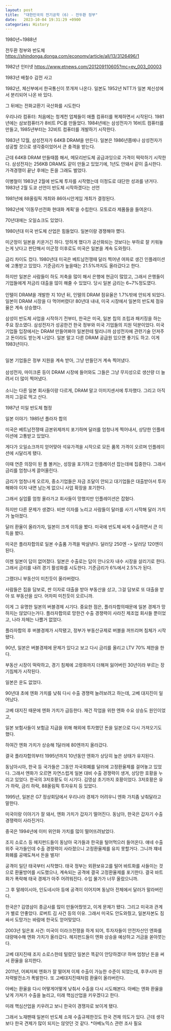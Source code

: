 ```yaml
---
layout: post
title:  "대한민국의 전기공학 (6) - 전두환 정부"
date:   2023-10-04 19:31:29 +0900
categories: History
---
```


1980년~1988년

전두환 정부와 반도체
https://shindonga.donga.com/economy/article/all/13/3126496/1

1982년 인터넷
https://www.etnews.com/201209110605?mc=ev_003_00003

1983년 배철수 감전 사고

1982년, 체신부에서 한국통신이 쪼개져 나온다.
일본도 1952년 NTT가 일본 체신성에서 분리되어 나온 바 있다.

그 뒤에는 전화교환기 국산화를 시도한다

우리나라 컴퓨터:
처음에는 청계천 업체들이 애플 컴퓨터를 복제하면서 시작된다.
1981년에는 삼보컴퓨터가 8비트 PC를 만들었다.
1984년에는 삼성전자가 16비트 컴퓨터를 만들고,
1985년부터는 32비트 컴퓨터를 개발하기 시작한다.

1983년 12월, 삼성전자가 64KB DRAM을 만든다.
일본은 1986년쯤에나 삼성전자가 성공할 것으로 생각중이었어서 큰 충격을 받는다.

근데 64KB DRAM 만들때쯤 해서, 메모리반도체 공급과잉으로 가격이 떡락하기 시작한다.
삼성전자는 256KB DRAM도 같이 만들고 있었기에, 1년도 안돼서 같이 출시한다.
가격경쟁이 끝난 후에는 돈을 그래도 벌었다.

이병철이 1983년 2월에 반도체 투자를 시작했는데 이정도로 대단한 성과를 낸거다.
1983년 2월 도쿄 선언이 반도체 시작하겠다는 선언

1981년에 88올림픽 개최와 86아시안게임 개최가 결정된다.

1982년에 '이동무선전화 현대화 계획'을 수립한다. 모토로라 제품들을 들여온다.







70년대에는 오일쇼크도 있었다.

1980년대 미국 반도체 산업은 힘들었다. 일본이랑 경쟁해야 헀다.

미군정이 일본을 키운거긴 하다. 망하게 했다가 공산화되는 것보다는 부하로 잘 키워놓는게 낫다고 판단해서 미군정 이후로도 미국은 일본을 계속 도와줬다.<br>

금리 차이도 컸다. 1980년대 미국은 베트남전쟁때 달러 찍어낸 여파로 생긴 인플레이션에 고통받고 있었다. 기준금리가 높을때는 21.5%까지도 올라갔다고 한다.<br>

하지만 일본은 사람들이 하도 저축을 많이 해서 은행에 현금이 많았고, 그래서 은행들이 기업들에게 저금리 대출을 많이 해줄 수 있었다. 당시 일본 금리는 6~7%정도였다.<br>
<br>
인텔이 DRAM을 개발한 지 10년 뒤, 인텔의 DRAM 점유율은 1.7%밖에 안되게 되었다. 일본이 DRAM 시장을 다 먹어버렸다! 80년대 내내, 미국 시장에서 일본의 반도체 점유율은 계속 상승했다.<br>

삼성이 반도체 사업을 시작하기 전부터, 한국은 미국, 일본 칩의 조립과 패키징을 하는 주요 장소였다. 삼성전자가 성공한건 한국 정부와 미국 기업들의 지원 덕분이었다. 미국 기업들 입장에서는 DRAM 만들어봐야 일본한테 털리니까 삼성전자에 관련기술 던져주고 돈이라도 받는게 나았다. 일본 말고 다른 DRAM 공급원 있으면 좋기도 하고. 이게 1983년이다.<br>

<br>
일본 기업들은 정부 지원을 계속 받아, 그냥 만들던거 계속 찍어냈다.<br>
<br>
삼성전자, 마이크론 등이 DRAM 시장에 들어와도 그들은 그냥 무지성으로 생산량 더 늘려서 더 많이 찍어냈다.<br>
<br>
소니는 다른 일본 회사들이랑 다르게, DRAM 말고 이미지센서에 투자했다. 그리고 아직까지 그걸로 먹고 산다.<br>

1987년 미일 반도체 협정

일본 이야기:
1985년 플라자 합의

미국은 베트남전쟁때 금본위제까지 포기하며 달러를 엄청나게 찍어내서, 상당한 인플레이션에 고통받고 있었다.

게다가 오일쇼크까지 얻어맞아 석유가격을 시작으로 모든 품목 가격이 오르며 인플레이션에 시달리게 됐다.

이때 연준 의장이 된 폴 볼커는, 성장을 포기하고 인플레이션 잡는데에 집중한다. 그래서 금리를 엄청나게 끌어올린다.

금리가 엄청나게 오르자, 중소기업들은 자금 조달이 안되고 대기업들은 대출받아서 투자해봐야 이자 내면 남는게 없으니 사업 확장을 포기한다.

그래서 실업률 엄청 올라가고 회사들이 망했지만 인플레이션은 잡혔다.

하지만 다른 문제가 생겼다. 비싼 이자를 노리고 사람들이 달러를 사기 시작해 달러 가치가 높아졌다.

달러 환율이 올라가자, 일본이 크게 이득을 봤다.
미국에 반도체 싸게 수출하면서 큰 이득을 봤다.

미국은 플라자합의로 일본 수출품 가격을 박살낸다.
달러당 250엔 -> 달러당 120엔이 된다.

이젠 일본이 답이 없어졌다. 일본은 수출로는 답이 안나오자 내수 시장을 살리기로 한다. 그래서 금리를 내려 경기 활성화를 시도한다. 기준금리가 6%에서 2.5%가 된다.

그랬더니 부동산이 미친듯이 올라버렸다.

사람들은 집을 담보로, 싼 이자로 대출을 받아 부동산을 샀고, 그걸 담보로 또 대출을 받아 또 부동산을 샀다. 어차피 미친듯이 오르니까.

이게 그 유명한 일본의 버블경제 시기다.
중요한 점은, 플라자합의때문에 일본 경제가 망하지는 않았다는거다.
플라자합의로 망한건 수출 경쟁력이 사라진 제조업 회사들 뿐이었고, 나라 자체는 나쁠거 없었다.

플라자합의 후 버블경제가 시작됐고, 정부가 부동산규제로 버블을 꺼뜨리며 침체가 시작됐다.

90년, 일본은 버블경제에 문제가 있다고 보고 다시 금리를 올리고 LTV 70% 제한을 한다.

부동산 시장이 떡락하고, 경기 침체에 고령화까지 더해져 잃어버린 30년이라 부르는 장기침체가 시작된다.

일본은 운도 없었다.

90년대 초에 엔화 가치를 낮춰 다시 수출 경쟁력 늘려보려고 하는데, 고베 대지진이 일어났다.

고베 대지진 때문에 엔화 가치가 급등한다.
재건 작업을 위한 엔화 수요 상승도 원인이었고,

일본 보험사들이 보험금 지급을 위해 해외에 투자했던 돈을 일본으로 다시 가져오기도 했다.

하여간 엔화 가치가 상승해 1달러에 80엔까지 올라갔다.

결국 플라자합의부터 1995년까지 10년동안 엔화가 상당히 높은 상태가 유지된다.

동남아시아, 한국 등 국가들은 그동안 자국화폐를 달러에 고정환율제를 걸어놓고 있었다.
그래서 엔화가 오르면 자연스럽게 일본 대비 수출 경쟁력이 생겨, 상당한 호황을 누리고 있었다.
한국의 3저호황도 이 시기다. 김영삼 초기까지 호황이었다.
3저호황은 유가 하락, 금리 하락, 88올림픽 투자유치 등 있었다.

1995년, 일본은 G7 정상회담에서 우리나라 경제가 어려우니 엔화 가치좀 낮춰달라고 말한다.

미국이랑 이야기가 잘 돼서, 엔화 가치가 갑자기 떨어진다.
동남아, 한국은 갑자기 수출 경쟁력이 사라진거다.

중국은 1994년에 이미 위안화 가치를 많이 떨어뜨려놨었다.

조지 소로스 등 헤지펀드들이 동남아 국가들과 한국을 털어먹으러 들어온다.
얘네 수출 위주 국가들인데 수출 경쟁력이 사라졌으니 고정환율제를 유지 못할거다.
그니까 쟤네 화폐를 공매도쳐서 돈을 벌자!

공격이 일단 태국부터 시작했다.
태국 정부는 외환보유고를 털어 바트화를 사들이는 것으로 환율방어를 시도했으나, 계속되는 공격에 결국 고정환율제를 포기한다.
결국 바트화가 폭락해 태국 경제가 아주 어려워진다. 수입 물가가 너무 올랐으니까.

그 후 말레이시아, 인도네시아 등에 공격이 이어지며 동남아 전체에서 달러가 말라버린다.

한국은? 김영삼이 종금사를 많이 만들어줬엇고, 이게 문제가 됐다.
그리고 미국과 관계가 별로 안좋았다. 로버트 김 사건 등의 이유.
그래서 미국도 안도와줬고, 일본자본도 짐싸서 도망가는 바람에 한국도 얻어맞았다.

2003년 일은포 사건:
미국이 이라크전쟁을 하게 되어, 투자자들이 안전자산인 엔화를 대량매수해 엔화 가치가 올라갔다.
헤지펀드들이 엔화 상승을 예상하고 거금을 쏟아붓는다.

고베 대지진때 조지 소로스한테 털렸던 일본은 똑같이 안당하겠다! 하며 엄청난 돈을 써서 환율을 유지한다.


2011년, 어찌저찌 엔화가 잘 떨어져 이제 수출이 가능한 수준이 되었는데, 후쿠시마 원자력발전소가 폭발한다.
또 고베대지진때처럼 환율이 올라버린다.

아베는 환율을 다시 어떻게어떻게 낮춰서 수출을 다시 시도해본다.
아베는 엔화 환율을 낮게 가져가 수출을 늘리고, 미래 핵심산업을 키우겠다고 한다.

미래 핵심산업을 키우려고 보니 한국이 경쟁자로 보이게 됐다.

그래서 노재팬때 일본이 반도체 소재 수출규제한것도 한국 견제 의도가 있다.
근데 생각보다 한국 견제가 많이 되지는 않앗던 것 같다.
*아베노믹스 관련 조사 필요